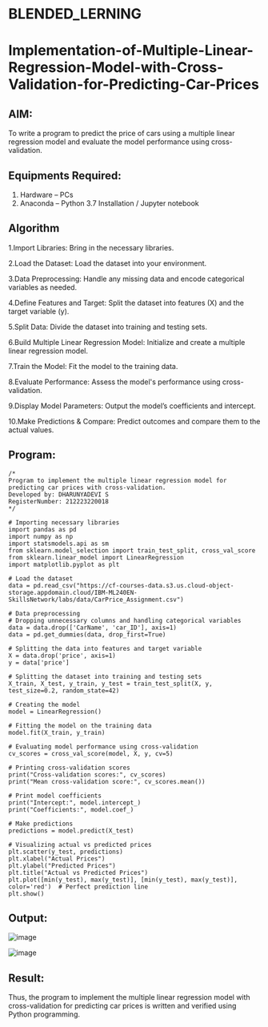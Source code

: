 # BLENDED_LERNING
# Implementation-of-Multiple-Linear-Regression-Model-with-Cross-Validation-for-Predicting-Car-Prices

## AIM:
To write a program to predict the price of cars using a multiple linear regression model and evaluate the model performance using cross-validation.

## Equipments Required:
1. Hardware – PCs
2. Anaconda – Python 3.7 Installation / Jupyter notebook

## Algorithm
1.Import Libraries: Bring in the necessary libraries.

2.Load the Dataset: Load the dataset into your environment.

3.Data Preprocessing: Handle any missing data and encode categorical variables as needed.

4.Define Features and Target: Split the dataset into features (X) and the target variable (y).

5.Split Data: Divide the dataset into training and testing sets.

6.Build Multiple Linear Regression Model: Initialize and create a multiple linear regression model.

7.Train the Model: Fit the model to the training data.

8.Evaluate Performance: Assess the model's performance using cross-validation.

9.Display Model Parameters: Output the model’s coefficients and intercept.

10.Make Predictions & Compare: Predict outcomes and compare them to the actual values.

## Program:
```
/*
Program to implement the multiple linear regression model for predicting car prices with cross-validation.
Developed by: DHARUNYADEVI S
RegisterNumber: 212223220018
*/
```
~~~
# Importing necessary libraries
import pandas as pd
import numpy as np
import statsmodels.api as sm
from sklearn.model_selection import train_test_split, cross_val_score
from sklearn.linear_model import LinearRegression
import matplotlib.pyplot as plt

# Load the dataset
data = pd.read_csv("https://cf-courses-data.s3.us.cloud-object-storage.appdomain.cloud/IBM-ML240EN-SkillsNetwork/labs/data/CarPrice_Assignment.csv")

# Data preprocessing
# Dropping unnecessary columns and handling categorical variables
data = data.drop(['CarName', 'car_ID'], axis=1)
data = pd.get_dummies(data, drop_first=True)

# Splitting the data into features and target variable
X = data.drop('price', axis=1)
y = data['price']

# Splitting the dataset into training and testing sets
X_train, X_test, y_train, y_test = train_test_split(X, y, test_size=0.2, random_state=42)

# Creating the model
model = LinearRegression()

# Fitting the model on the training data
model.fit(X_train, y_train)

# Evaluating model performance using cross-validation
cv_scores = cross_val_score(model, X, y, cv=5)

# Printing cross-validation scores
print("Cross-validation scores:", cv_scores)
print("Mean cross-validation score:", cv_scores.mean())

# Print model coefficients
print("Intercept:", model.intercept_)
print("Coefficients:", model.coef_)

# Make predictions
predictions = model.predict(X_test)

# Visualizing actual vs predicted prices
plt.scatter(y_test, predictions)
plt.xlabel("Actual Prices")
plt.ylabel("Predicted Prices")
plt.title("Actual vs Predicted Prices")
plt.plot([min(y_test), max(y_test)], [min(y_test), max(y_test)], color='red')  # Perfect prediction line
plt.show()

~~~
## Output:
![image](https://github.com/user-attachments/assets/40324d17-9f42-428f-aaee-ed33ebd8fe1f)

![image](https://github.com/user-attachments/assets/00f869b9-cd86-4090-9b31-4e43e55224e7)

## Result:
Thus, the program to implement the multiple linear regression model with cross-validation for predicting car prices is written and verified using Python programming.
